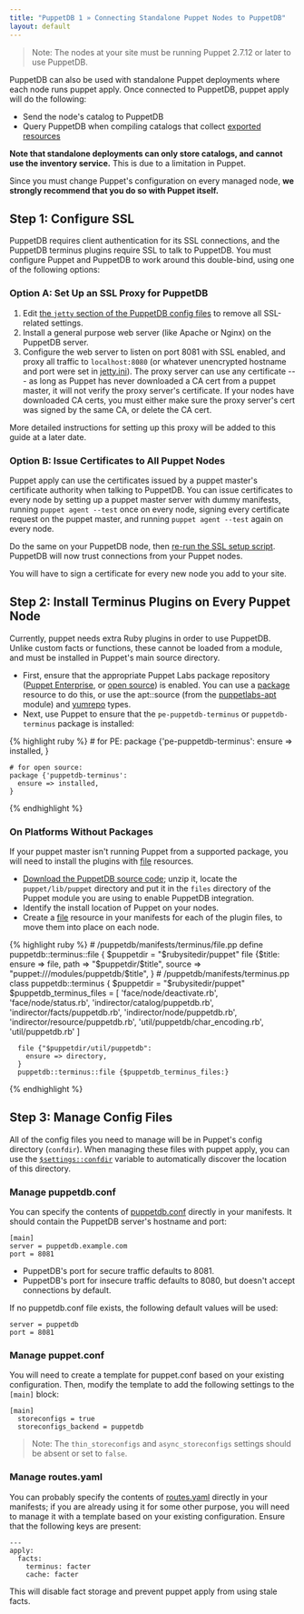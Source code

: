 ```yaml
---
title: "PuppetDB 1 » Connecting Standalone Puppet Nodes to PuppetDB"
layout: default
---
```


[exported]: /puppet/2.7/reference/lang_exported.html
[package]: /references/latest/type.html#package
[file]: /references/latest/type.html#file
[yumrepo]: /references/latest/type.html#yumrepo
[apt]: http://forge.puppetlabs.com/puppetlabs/apt
[puppetdb_download]: http://downloads.puppetlabs.com/puppetdb
[puppetdb_conf]: /guides/configuring.html#puppetdbconf
[routes_yaml]: /guides/configuring.html#routesyaml
[exported]: /puppet/2.7/reference/lang_exported.html
[jetty]: ./configure.html#jetty-http-settings
[settings_namespace]: /puppet/2.7/reference/lang_variables.html#master-set-variables
[ssl_script]: ./install_from_source.html#step-3-option-a-run-the-ssl-configuration-script

> Note: The nodes at your site must be running Puppet 2.7.12 or later to use PuppetDB.

PuppetDB can also be used with standalone Puppet deployments where each node runs puppet apply. Once connected to PuppetDB, puppet apply will do the following:

* Send the node's catalog to PuppetDB
* Query PuppetDB when compiling catalogs that collect [exported resources][exported]

**Note that standalone deployments can only store catalogs, and cannot use the inventory service.** This is due to a limitation in Puppet.

Since you must change Puppet's configuration on every managed node, **we strongly recommend that you do so with Puppet itself.** 

## Step 1: Configure SSL

PuppetDB requires client authentication for its SSL connections, and the PuppetDB terminus plugins require SSL to talk to PuppetDB. You must configure Puppet and PuppetDB to work around this double-bind, using one of the following options:

### Option A: Set Up an SSL Proxy for PuppetDB

1. Edit [the `jetty` section of the PuppetDB config files][jetty] to remove all SSL-related settings.
2. Install a general purpose web server (like Apache or Nginx) on the PuppetDB server.
3. Configure the web server to listen on port 8081 with SSL enabled, and proxy all traffic to `localhost:8080` (or whatever unencrypted hostname and port were set in [jetty.ini][jetty]). The proxy server can use any certificate --- as long as Puppet has never downloaded a CA cert from a puppet master, it will not verify the proxy server's certificate. If your nodes have downloaded CA certs, you must either make sure the proxy server's cert was signed by the same CA, or delete the CA cert. 

More detailed instructions for setting up this proxy will be added to this guide at a later date.

### Option B: Issue Certificates to All Puppet Nodes

Puppet apply can use the certificates issued by a puppet master's certificate authority when talking to PuppetDB. You can issue certificates to every node by setting up a puppet master server with dummy manifests, running `puppet agent --test` once on every node, signing every certificate request on the puppet master, and running `puppet agent --test` again on every node.

Do the same on your PuppetDB node, then [re-run the SSL setup script][ssl_script]. PuppetDB will now trust connections from your Puppet nodes.

You will have to sign a certificate for every new node you add to your site. 


## Step 2: Install Terminus Plugins on Every Puppet Node

Currently, puppet needs extra Ruby plugins in order to use PuppetDB. Unlike custom facts or functions, these cannot be loaded from a module, and must be installed in Puppet's main source directory. 

* First, ensure that the appropriate Puppet Labs package repository ([Puppet Enterprise](/guides/puppetlabs_package_repositories.html#puppet-enterprise-repositories), or [open source](/guides/puppetlabs_package_repositories.html#open-source-repositories)) is enabled. You can use a [package][] resource to do this, or use the apt::source (from the [puppetlabs-apt][apt] module) and [yumrepo][] types. 
* Next, use Puppet to ensure that the `pe-puppetdb-terminus` or `puppetdb-terminus` package is installed:

{% highlight ruby %}
    # for PE:
    package {'pe-puppetdb-terminus':
      ensure => installed,
    }

    # for open source:
    package {'puppetdb-terminus':
      ensure => installed,
    }
{% endhighlight %}


### On Platforms Without Packages

If your puppet master isn't running Puppet from a supported package, you will need to install the plugins with [file][] resources. 

* [Download the PuppetDB source code][puppetdb_download]; unzip it, locate the `puppet/lib/puppet` directory and put it in the `files` directory of the Puppet module you are using to enable PuppetDB integration.
* Identify the install location of Puppet on your nodes.
* Create a [file][] resource in your manifests for each of the plugin files, to move them into place on each node. 

{% highlight ruby %}
    # <modulepath>/puppetdb/manifests/terminus/file.pp
    define puppetdb::terminus::file {
      $puppetdir = "$rubysitedir/puppet"
      file {$title:
        ensure => file,
        path   => "$puppetdir/$title",
        source => "puppet:///modules/puppetdb/$title",
    }
    # <modulepath>/puppetdb/manifests/terminus.pp
    class puppetdb::terminus {
      $puppetdir = "$rubysitedir/puppet"
      $puppetdb_terminus_files = [
        'face/node/deactivate.rb',
        'face/node/status.rb',
        'indirector/catalog/puppetdb.rb',
        'indirector/facts/puppetdb.rb',
        'indirector/node/puppetdb.rb',
        'indirector/resource/puppetdb.rb',
        'util/puppetdb/char_encoding.rb',
        'util/puppetdb.rb'
      ]
      
      file {"$puppetdir/util/puppetdb":
        ensure => directory,
      }
      puppetdb::terminus::file {$puppetdb_terminus_files:}
{% endhighlight %}

## Step 3: Manage Config Files

All of the config files you need to manage will be in Puppet's config directory (`confdir`). When managing these files with puppet apply, you can use the [`$settings::confdir`][settings_namespace] variable to automatically discover the location of this directory.

### Manage puppetdb.conf

You can specify the contents of [puppetdb.conf][puppetdb_conf] directly in your manifests. It should contain the PuppetDB server's hostname and port:

    [main]
    server = puppetdb.example.com
    port = 8081

* PuppetDB's port for secure traffic defaults to 8081.
* PuppetDB's port for insecure traffic defaults to 8080, but doesn't accept connections by default. 

If no puppetdb.conf file exists, the following default values will be used:

    server = puppetdb
    port = 8081

### Manage puppet.conf

You will need to create a template for puppet.conf based on your existing configuration. Then, modify the template to add the following settings to the `[main]` block:

    [main]
      storeconfigs = true
      storeconfigs_backend = puppetdb

> Note: The `thin_storeconfigs` and `async_storeconfigs` settings should be absent or set to `false`.

### Manage routes.yaml

You can probably specify the contents of [routes.yaml][routes_yaml] directly in your manifests; if you are already using it for some other purpose, you will need to manage it with a template based on your existing configuration. Ensure that the following keys are present:

    ---
    apply:
      facts:
        terminus: facter
        cache: facter

This will disable fact storage and prevent puppet apply from using stale facts.

